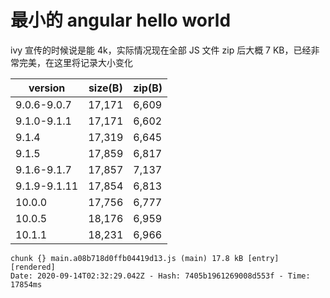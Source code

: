 # 最小的 angular hello world

ivy 宣传的时候说是能 4k，实际情况现在全部 JS 文件 zip 后大概 7 KB，已经非常完美，在这里将记录大小变化

| version      | size(B) | zip(B) |
| ------------ | ------- | ------ |
| 9.0.6-9.0.7  | 17,171  | 6,609  |
| 9.1.0-9.1.1  | 17,171  | 6,602  |
| 9.1.4        | 17,319  | 6,645  |
| 9.1.5        | 17,859  | 6,817  |
| 9.1.6-9.1.7  | 17,857  | 7,137  |
| 9.1.9-9.1.11 | 17,854  | 6,813  |
| 10.0.0       | 17,756  | 6,777  |
| 10.0.5       | 18,176  | 6,959  |
| 10.1.1       | 18,231  | 6,966  |

```console
chunk {} main.a08b718d0ffb04419d13.js (main) 17.8 kB [entry] [rendered]
Date: 2020-09-14T02:32:29.042Z - Hash: 7405b1961269008d553f - Time: 17854ms
```
